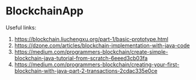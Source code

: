 # BlockchainApp

Useful links:
1. https://blockchain.liuchengxu.org/part-1/basic-prototype.html
2. https://dzone.com/articles/blockchain-implementation-with-java-code
3. https://medium.com/programmers-blockchain/create-simple-blockchain-java-tutorial-from-scratch-6eeed3cb03fa
4. https://medium.com/programmers-blockchain/creating-your-first-blockchain-with-java-part-2-transactions-2cdac335e0ce
